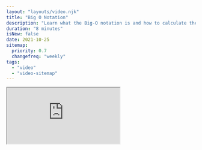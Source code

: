 ```yaml
---
layout: "layouts/video.njk"
title: "Big O Notation"
description: "Learn what the Big-O notation is and how to calculate the time complexity of an algorithm."
duration: "8 minutes"
isNew: false
date: 2021-10-25
sitemap:
  priority: 0.7
  changefreq: "weekly"
tags:
  - "video"
  - "video-sitemap"
---
```


<iframe class="w-full aspect-video mb-5" src="https://www.youtube.com/embed/Z0bH0cMY0E8" title="Big O Notation — Calculating Time Complexity"></iframe>

